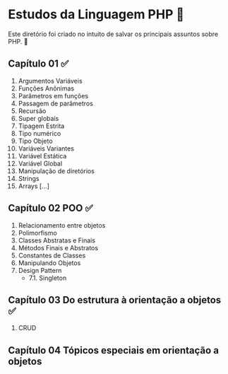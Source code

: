 # Estudos da Linguagem PHP :bookmark:

Este diretório foi criado no intuito de salvar os principais assuntos sobre PHP. :notebook:

## Capítulo 01  :white_check_mark:

1. Argumentos Variáveis
2. Funções Anônimas
3. Parâmetros em funções
4. Passagem de parâmetros
5. Recursão
6. Super globais
7. Tipagem Estrita
8. Tipo numérico
9. Tipo Objeto
10. Variáveis Variantes
11. Variável Estática
12. Variável Global
13. Manipulação de diretórios
13. Strings
14. Arrays [...]


## Capítulo 02 POO :white_check_mark:

1. Relacionamento entre objetos
2. Polimorfismo
3. Classes Abstratas e Finais
4. Métodos Finais e Abstratos
5. Constantes de Classes
6. Manipulando Objetos 
7. Design Pattern
    - 7.1. Singleton

## Capítulo 03 Do estrutura à orientação a objetos :white_check_mark:
1. CRUD

## Capítulo 04 Tópicos especiais em orientação a objetos


